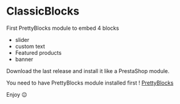 # ClassicBlocks

First PrettyBlocks module to embed 4 blocks 
- slider
- custom text
- Featured products
- banner

Download the last release and install it like a PrestaShop module. 

You need to have PrettyBlocks module installed first ! [PrettyBlocks](https://prettyblocks.io/)

Enjoy 😉

